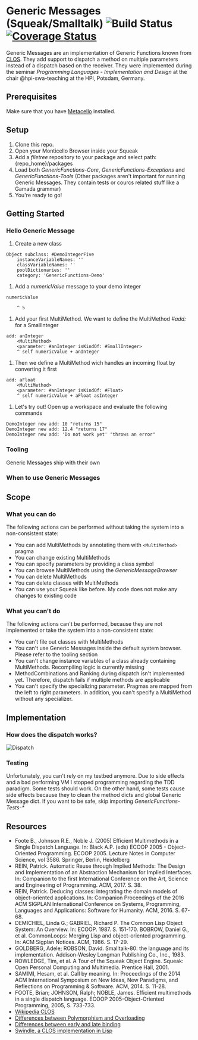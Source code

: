 # Generic Messages (Squeak/Smalltalk) ![Build Status](https://travis-ci.org/marcfreiheit/generic-functions-squeak.svg?branch=master) [![Coverage Status](https://coveralls.io/repos/github/marcfreiheit/generic-functions-squeak/badge.svg?branch=master)](https://coveralls.io/github/marcfreiheit/generic-functions-squeak?branch=master)
Generic Messages are an implementation of Generic Functions known from [CLOS](https://en.wikipedia.org/wiki/Common_Lisp_Object_System). They add support to dispatch a method on multiple parameters instead of a dispatch based on the receiver. 
They were implemented during the seminar _Programming Languages - Implementation and Design_ at the chair @hpi-swa-teaching at the HPI, Potsdam, Germany.

## Prerequisites
Make sure that you have [Metacello](https://github.com/dalehenrich/metacello-work) installed. 
## Setup
1. Clone this repo.
1. Open your Monticello Browser inside your Squeak
1. Add a _filetree_ repository to your package and select path: {repo_home}/packages
1. Load both _GenericFunctions-Core_, _GenericFunctions-Exceptions_ and _GenericFunctions-Tools_ (Other packages aren't important for running Generic Messages. They contain tests or courcs related stuff like a Gamada grammar)
1. You're ready to go!

## Getting Started
### Hello Generic Message
1. Create a new class
```Smalltalk
Object subclass: #DemoIntegerFive
	instanceVariableNames: ''
	classVariableNames: ''
	poolDictionaries: ''
	category: 'GenericFunctions-Demo'
```
1. Add a _numericValue_ message to your demo integer
```Smalltalk
numericValue

	^ 5
```
1. Add your first MultiMethod. We want to define the MultiMethod _#add:_ for a SmallInteger 
```Smalltalk
add: anInteger
	<MultiMethod>
	<parameter: #anInteger isKindOf: #SmallInteger>
	^ self numericValue + anInteger
```
1. Then we define a MultiMethod wich handles an incoming float by converting it first
```Smalltalk
add: aFloat
	<MultiMethod>
	<parameter: #anInteger isKindOf: #Float>
	^ self numericValue + aFloat asInteger
```
1. Let's try out! Open up a workspace and evaluate the following commands
```Smalltalk
DemoInteger new add: 10 "returns 15"
DemoInteger new add: 12.4 "returns 17"
DemoInteger new add: 'Do not work yet' "throws an error"
```

### Tooling
Generic Messages ship with their own 
### When to use Generic Messages

## Scope
### What you can do
The following actions can be performed without taking the system into a non-consistent state:
* You can add MultiMethods by annotating them with `<MultiMethod>` pragma
* You can change existing MultiMethods
* You can specify parameters by providing a class symbol
* You can browse MultiMethods using the _GenericMessageBrowser_
* You can delete MultiMethods
* You can delete classes with MultiMethods
* You can use your Squeak like before. My code does not make any changes to existing code
### What you can't do
The following actions can't be performed, because they are not implemented or take the system into a non-consistent state:
* You can't file out classes with MultiMethods
* You can't use Generic Messages inside the default system browser. Please refer to the tooling section
* You can't change instance variables of a class already containing MultiMethods. Recompiling logic is currently missing
* MethodCombinations and Ranking during dispatch isn't implemented yet. Therefore, dispatch fails if multiple methods are applicable
* You can't specify the specializing parameter. Pragmas are mapped from the left to right parameters. In addition, you can't specify a MultiMethod without any specializer.

## Implementation
### How does the dispatch works? 
![Dispatch](https://github.com/marcfreiheit/generic-functions-squeak/blob/master/resources/img/Generic%20Messages%20-%20Dispatch.png)
### Testing
Unfortunately, you can't rely on my testbed anymore. Due to side effects and a bad performing VM I stopped programming regarding the TDD paradigm. Some tests should work. On the other hand, some tests cause side effects because they to clean the method dicts and global Generic Message dict. 
If you want to be safe, skip importing _GenericFunctions-Tests-*_

## Resources
* Foote B., Johnson R.E., Noble J. (2005) Efficient Multimethods in a Single Dispatch Language. In: Black A.P. (eds) ECOOP 2005 - Object-Oriented Programming. ECOOP 2005. Lecture Notes in Computer Science, vol 3586. Springer, Berlin, Heidelberg
* REIN, Patrick. Automatic Reuse through Implied Methods: The Design and Implementation of an Abstraction Mechanism for Implied Interfaces. In: Companion to the first International Conference on the Art, Science and Engineering of Programming. ACM, 2017. S. 38.
* REIN, Patrick. Deducing classes: integrating the domain models of object-oriented applications. In: Companion Proceedings of the 2016 ACM SIGPLAN International Conference on Systems, Programming, Languages and Applications: Software for Humanity. ACM, 2016. S. 67-68.
* DEMICHIEL, Linda G.; GABRIEL, Richard P. The Common Lisp Object System: An Overview. In: ECOOP. 1987. S. 151-170.
BOBROW, Daniel G., et al. CommonLoops: Merging Lisp and object-oriented programming. In: ACM Sigplan Notices. ACM, 1986. S. 17-29.
* GOLDBERG, Adele; ROBSON, David. Smalltalk-80: the language and its implementation. Addison-Wesley Longman Publishing Co., Inc., 1983.
* ROWLEDGE, Tim, et al. A Tour of the Squeak Object Engine. Squeak: Open Personal Computing and Multimedia. Prentice Hall, 2001.
* SAMIMI, Hesam, et al. Call by meaning. In: Proceedings of the 2014 ACM International Symposium on New Ideas, New Paradigms, and Reflections on Programming & Software. ACM, 2014. S. 11-28.
* FOOTE, Brian; JOHNSON, Ralph; NOBLE, James. Efficient multimethods in a single dispatch language. ECOOP 2005-Object-Oriented Programming, 2005, S. 733-733.
* [Wikipedia CLOS](https://en.wikipedia.org/wiki/Common_Lisp_Object_System)
* [Differences between Polymorphism and Overloading](http://www.differencebetween.info/difference-between-polymorphism-and-overloading)
* [Differences between early and late binding](https://stackoverflow.com/questions/10580/what-is-the-difference-between-early-and-late-binding)
* [Swindle, a CLOS implementation in Lisp](http://download.plt-scheme.org/doc/301/html/swindle/)
